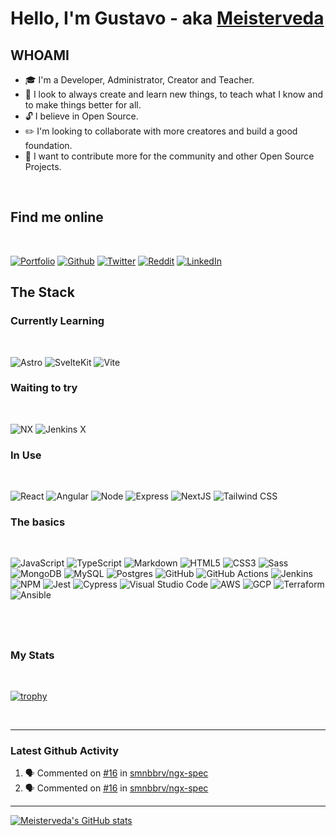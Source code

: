 # Hello, I'm Gustavo - aka [Meisterveda](https://meisterveda.com)

## WHOAMI

- :mortar_board: I'm a Developer, Administrator, Creator and Teacher.
- :telescope: I look to always create and learn new things, to teach what I know and to make things better for all.
- :unlock: I believe in Open Source.
- :pencil2: I'm looking to collaborate with more creatores and build a good foundation.
- :european_castle: I want to contribute more for the community and other Open Source Projects.

<br />

## Find me online

<br />

[![Portfolio](https://img.shields.io/badge/meisterveda.com-lightgrey?style=flat-square&logo=astro)](https://meisterveda.com)
[![Github](https://img.shields.io/badge/Github-black?style=flat-square&logo=github)](https://github.com/kwhitley)
[![Twitter](https://img.shields.io/badge/Twitter-%231DA1F2.svg?style=flat-square&logo=Twitter&logoColor=white)](https://twitter.com/Meistervedasys)
[![Reddit](https://img.shields.io/badge/Reddit-red.svg?style=flat-square&logo=reddit&logoColor=white)](https://www.reddit.com/user/meisterveda)
[![LinkedIn](https://img.shields.io/badge/linkedin-%23E8E8E8.svg?style=flat-square&logo=linkedin&logoColor=0077B5)](https://www.linkedin.com/in/gustavo-cabezal-sys/)

## The Stack

### Currently Learning

<br />

![Astro](https://img.shields.io/badge/Astro-%23E8E8E8.svg?style=flat-square&logo=astro&logoColor=FF5D01)
![SvelteKit](https://img.shields.io/badge/Svelte/Kit-%23E8E8E8.svg?style=flat-square&logo=svelte&logoColor=FF3E00)
![Vite](https://img.shields.io/badge/Vite-%23E8E8E8.svg?style=flat-square&logo=vite&logoColor=646CFF)

### Waiting to try

<br />

![NX](https://img.shields.io/badge/NX-%23E8E8E8.svg?style=flat-square&logo=nx&logoColor=143055)
![Jenkins X](https://img.shields.io/badge/Jenkins%20X-%23F0F0F0.svg?style=flat-square&logo=Jenkinsx&logoColor=73C3D5)

### In Use

<br />

![React](https://img.shields.io/badge/React-%23E8E8E8.svg?style=flat-square&logo=react&logoColor=61DAFB)
![Angular](https://img.shields.io/badge/Angular-%23E8E8E8.svg?style=flat-square&logo=angular&logoColor=E23237)
![Node](https://img.shields.io/badge/Node.js-%23E8E8E8.svg?style=flat-square&logo=node.js&logoColor=339933)
![Express](https://img.shields.io/badge/Express-%23E8E8E8.svg?style=flat-square&logo=express&logoColor=000)
![NextJS](https://img.shields.io/badge/NextJS-%23E8E8E8.svg?style=flat-square&logo=Next.js&logoColor=61DAFB)
![Tailwind CSS](https://img.shields.io/badge/Tailwind%20CSS-%23E8E8E8.svg?style=flat-square&logo=TailwindCSS&logoColor=06B6D4)

### The basics

<br />

![JavaScript](https://img.shields.io/badge/javascript-%23F0F0F0.svg?style=flat-square&logo=javascript&logoColor=F7DF1E)
![TypeScript](https://img.shields.io/badge/typescript-%23E8E8E8.svg?style=flat-square&logo=typescript&logoColor=3178C6)
![Markdown](https://img.shields.io/badge/markdown-%23E8E8E8.svg?style=flat-square&logo=markdown&logoColor=000000)
![HTML5](https://img.shields.io/badge/html5-%23E8E8E8.svg?style=flat-square&logo=html5&logoColor=E34F26)
![CSS3](https://img.shields.io/badge/css3-%23E8E8E8.svg?style=flat-square&logo=css3&logoColor=1572B6)
![Sass](https://img.shields.io/badge/Sass-%23E8E8E8.svg?style=flat-square&logo=sass&logoColor=CC6699)
![MongoDB](https://img.shields.io/badge/MongoDB-%23E8E8E8.svg?style=flat-square&logo=mongodb&logoColor=47A248)
![MySQL](https://img.shields.io/badge/mysql-%23E8E8E8.svg?style=flat-square&logo=mysql&logoColor=4479A1)
![Postgres](https://img.shields.io/badge/postgres-%23E8E8E8.svg?style=flat-square&logo=postgresql&logoColor=4169E1)
![GitHub](https://img.shields.io/badge/GitHub-%23E8E8E8.svg?style=flat-square&logo=github&logoColor=000)
![GitHub Actions](https://img.shields.io/badge/GitHub%20Actions-%23E8E8E8.svg?style=flat-square&logo=githubactions&logoColor=2088FF)
![Jenkins](https://img.shields.io/badge/Jenkins-%23F0F0F0.svg?style=flat-square&logo=Jenkins&logoColor=D24939)
![NPM](https://img.shields.io/badge/NPM-%23E8E8E8.svg?style=flat-square&logo=npm&logoColor=white)
![Jest](https://img.shields.io/badge/-jest-%23E8E8E8?style=flat-square&logo=jest&logoColor=C21325)
![Cypress](https://img.shields.io/badge/Cypress-%23E8E8E8?style=flat-square&logo=Cypress&logoColor=17202C)
![Visual Studio Code](https://img.shields.io/badge/VSCode-%23E8E8E8.svg?style=flat-square&logo=visual-studio-code&logoColor=0078d7)
![AWS](https://img.shields.io/badge/AWS-%23F0F0F0.svg?style=flat-square&logo=AmazonAWS&logoColor=232F3E)
![GCP](https://img.shields.io/badge/GCP-%23E8E8E8.svg?style=flat-square&logo=GoogleCloud&logoColor=4285F4)
![Terraform](https://img.shields.io/badge/Terraform-%23E8E8E8.svg?style=flat-square&logo=Terraform&logoColor=7B42BC)
![Ansible](https://img.shields.io/badge/Ansible-%23F0F0F0.svg?style=flat-square&logo=Ansible&logoColor=EE0000)

## <br />

### My Stats

<br />

[![trophy](https://github-profile-trophy.vercel.app/?username=meisterveda)](https://github.com/meisterveda/github-profile-trophy)

<br />

---

### Latest Github Activity

<!--START_SECTION:activity-->

1. 🗣 Commented on [#16](https://github.com/smnbbrv/ngx-spec/issues/16) in [smnbbrv/ngx-spec](https://github.com/smnbbrv/ngx-spec)
2. 🗣 Commented on [#16](https://github.com/smnbbrv/ngx-spec/issues/16) in [smnbbrv/ngx-spec](https://github.com/smnbbrv/ngx-spec)
<!--END_SECTION:activity-->

---

[![Meisterveda's GitHub stats](https://github-readme-stats.vercel.app/api?username=Meisterveda)](https://github.com/Meisterveda/github-readme-stats)
